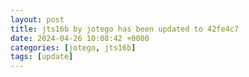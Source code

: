 ```yaml
---
layout: post
title: jts16b by jotego has been updated to 42fe4c7
date: 2024-04-26 10:08:42 +0000
categories: [jotego, jts16b]
tags: [update]
---
```


